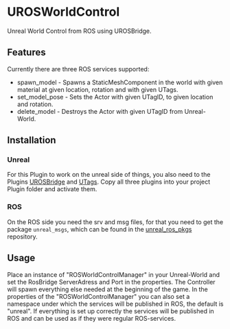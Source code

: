 # UROSWorldControl
Unreal World Control from ROS using UROSBridge.

## Features
Currently there are three ROS services supported:
* spawn_model - Spawns a StaticMeshComponent in the world with given material at given location, rotation and with given UTags.
* set_model_pose - Sets the Actor with given UTagID, to given location and rotation.
* delete_model - Destroys the Actor with given UTagID from Unreal-World.

## Installation
### Unreal
For this Plugin to work on the unreal side of things, you also need to the Plugins [UROSBridge](https://github.com/robcog-iai/UROSBridge) and [UTags](https://github.com/robcog-iai/UTags). Copy all three plugins into your project Plugin folder and activate them.

### ROS
On the ROS side you need the srv and msg files, for that you need to get the package `unreal_msgs`, which can be found in the [unreal_ros_pkgs](https://github.com/robcog-iai/unreal_ros_pkgs) repository.

## Usage
Place an instance of "ROSWorldControlManager" in your Unreal-World and set the RosBridge ServerAdress and Port in the properties. The Controller will spawn everything else needed at the beginning of the game. In the properties of the "ROSWorldControlManager" you can also set a namespace under which the services will be published in ROS, the default is "unreal". If everything is set up correctly the services will be published in ROS and can be used as if they were regular ROS-services.
